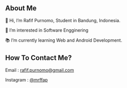 <h2> About Me </h2>
<p>👋 Hi, I’m Rafif Purnomo, Student in Bandung, Indonesia.</p>
<p>👀 I’m interested in Software Engginering</p>
<p>📚 I’m currently learning Web and Android Development.</p>

<h2>How To Contact Me?</h2>

Email : <a>rafif.purnomo@gmail.com</a> 

Instagram : <a href="https://www.instagram.com/mrffap/">@mrffap</a>

<!---
rafifpurnomo/rafifpurnomo is a ✨ special ✨ repository because its `README.md` (this file) appears on your GitHub profile.
You can click the Preview link to take a look at your changes.
--->
